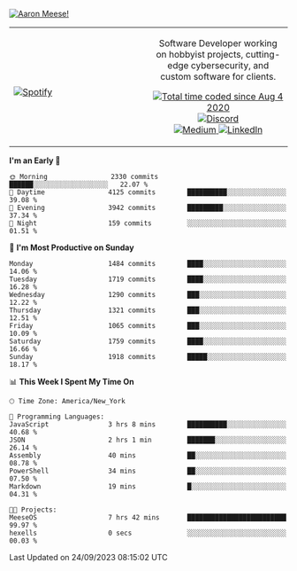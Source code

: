 [![Aaron Meese!](https://user-images.githubusercontent.com/17814535/88975338-a2aabf00-d27f-11ea-963f-8a19608716b4.png)](https://github.com/ajmeese7/readme-ascii "README ASCII")

<!-- Modified from project here: https://github.com/novatorem/novatorem -->
<table width="100%">
  <tr>
  <td width="50%">

&nbsp; <br> [![Spotify](https://ajmeese7.vercel.app/api/spotify)](https://open.spotify.com/user/ajmeese)

  </td>
  <td width="50%">
    <p align="center">
    Software Developer working on hobbyist projects, cutting-edge cybersecurity, and custom software for clients.
    </p>
    <p align="center">
      <a href="https://wakatime.com/@f726891d-3b02-46cd-9b60-e8c59f9e2b14">
        <img src="https://wakatime.com/badge/user/f726891d-3b02-46cd-9b60-e8c59f9e2b14.svg" alt="Total time coded since Aug 4 2020" title="WakaTime" />
      </a>
      <a href="http://link.aaronmeese.com/discord">
        <img src="https://img.shields.io/badge/discord-ajmeese7%234835-369?style=flat-square&logo=discord&logoColor=white&color=purple" alt="Discord" title="Discord">
      </a>
      <br />
      <a href="https://link.aaronmeese.com/medium">
        <img src="https://img.shields.io/badge/medium-ajmeese7-1DB954?style=flat-square&logo=medium&logoColor=white" alt="Medium" title="Medium">
      </a>
      <a href="https://link.aaronmeese.com/linkedin">
        <img src="https://img.shields.io/badge/linkedIn-aaronmeese-1DB954?style=flat-square&logo=linkedin&logoColor=white&color=blue" alt="LinkedIn" title="LinkedIn">
      </a>
    </p>
  </td>

</table>

[//]: <> (The `&nbsp;` is to have Aphelion take up more space)

<!--START_SECTION:waka-->
**I'm an Early 🐤** 

```text
🌞 Morning                2330 commits        ██████░░░░░░░░░░░░░░░░░░░   22.07 % 
🌆 Daytime                4125 commits        ██████████░░░░░░░░░░░░░░░   39.08 % 
🌃 Evening                3942 commits        █████████░░░░░░░░░░░░░░░░   37.34 % 
🌙 Night                  159 commits         ░░░░░░░░░░░░░░░░░░░░░░░░░   01.51 % 
```
📅 **I'm Most Productive on Sunday** 

```text
Monday                   1484 commits        ████░░░░░░░░░░░░░░░░░░░░░   14.06 % 
Tuesday                  1719 commits        ████░░░░░░░░░░░░░░░░░░░░░   16.28 % 
Wednesday                1290 commits        ███░░░░░░░░░░░░░░░░░░░░░░   12.22 % 
Thursday                 1321 commits        ███░░░░░░░░░░░░░░░░░░░░░░   12.51 % 
Friday                   1065 commits        ███░░░░░░░░░░░░░░░░░░░░░░   10.09 % 
Saturday                 1759 commits        ████░░░░░░░░░░░░░░░░░░░░░   16.66 % 
Sunday                   1918 commits        █████░░░░░░░░░░░░░░░░░░░░   18.17 % 
```


📊 **This Week I Spent My Time On** 

```text
🕑︎ Time Zone: America/New_York

💬 Programming Languages: 
JavaScript               3 hrs 8 mins        ██████████░░░░░░░░░░░░░░░   40.68 % 
JSON                     2 hrs 1 min         ███████░░░░░░░░░░░░░░░░░░   26.14 % 
Assembly                 40 mins             ██░░░░░░░░░░░░░░░░░░░░░░░   08.78 % 
PowerShell               34 mins             ██░░░░░░░░░░░░░░░░░░░░░░░   07.50 % 
Markdown                 19 mins             █░░░░░░░░░░░░░░░░░░░░░░░░   04.31 % 

🐱‍💻 Projects: 
MeeseOS                  7 hrs 42 mins       █████████████████████████   99.97 % 
hexells                  0 secs              ░░░░░░░░░░░░░░░░░░░░░░░░░   00.03 % 
```


 Last Updated on 24/09/2023 08:15:02 UTC
<!--END_SECTION:waka-->
